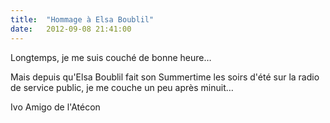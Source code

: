 ```yaml
---
title:  "Hommage à Elsa Boublil"
date:   2012-09-08 21:41:00
---
```


<p>Longtemps, je me suis couché de bonne heure&hellip;</p>
<p>Mais depuis qu'Elsa Boublil fait son Summertime les soirs d'été sur la radio de service public, je me couche un peu après minuit&hellip;</p>
<p>Ivo Amigo de l'Atécon</p>
